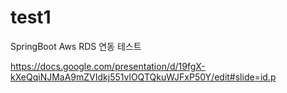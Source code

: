 # test1
SpringBoot Aws RDS 연동 테스트


https://docs.google.com/presentation/d/19fgX-kXeQqiNJMaA9mZVIdkj551vlOQTQkuWJFxP50Y/edit#slide=id.p
